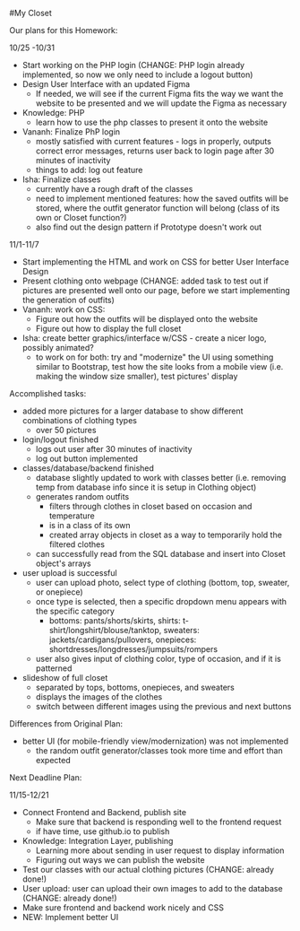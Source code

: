#My Closet

Our plans for this Homework:

10/25 -10/31
- Start working on the PHP login (CHANGE: PHP login already implemented, so now we only need to include a logout button)
- Design User Interface with an updated Figma
  - If needed, we will see if the current Figma fits the way we want the website to be presented and we will update the Figma as necessary
- Knowledge: PHP
  - learn how to use the php classes to present it onto the website
- Vananh: Finalize PhP login
  - mostly satisfied with current features - logs in properly, outputs correct error messages, returns user back to login page
    after 30 minutes of inactivity
  - things to add: log out feature
- Isha: Finalize classes 
  - currently have a rough draft of the classes
  - need to implement mentioned features: how the saved outfits will be stored, where the outfit generator function will belong (class of its own or Closet function?)
  - also find out the design pattern if Prototype doesn't work out

11/1-11/7
- Start implementing the HTML and work on CSS for better User Interface Design
- Present clothing onto webpage (CHANGE: added task to test out if pictures are presented well onto our page, before we start implementing the generation of outfits)
- Vananh: work on CSS:
  - Figure out how the outfits will be displayed onto the website
  - Figure out how to display the full closet
- Isha: create better graphics/interface w/CSS - create a nicer logo, possibly animated?
  - to work on for both: try and "modernize" the UI using something similar to Bootstrap, test how the site looks from a mobile view (i.e. making the window size smaller), test  pictures' display

Accomplished tasks:

- added more pictures for a larger database to show different combinations of clothing types
  - over 50 pictures
- login/logout finished
  - logs out user after 30 minutes of inactivity
  - log out button implemented
- classes/database/backend finished
  - database slightly updated to work with classes better (i.e. removing temp from database info since it is setup in Clothing object)
  - generates random outfits 
    - filters through clothes in closet based on occasion and temperature
    - is in a class of its own
    - created array objects in closet as a way to temporarily hold the filtered clothes
  - can successfully read from the SQL database and insert into Closet object's arrays
- user upload is successful
  - user can upload photo, select type of clothing (bottom, top, sweater, or onepiece)
  - once type is selected, then a specific dropdown menu appears with the specific category
    - bottoms: pants/shorts/skirts, shirts: t-shirt/longshirt/blouse/tanktop, sweaters: jackets/cardigans/pullovers, onepieces: shortdresses/longdresses/jumpsuits/rompers
  - user also gives input of clothing color, type of occasion, and if it is patterned
- slideshow of full closet
  - separated by tops, bottoms, onepieces, and sweaters
  - displays the images of the clothes
  - switch between different images using the previous and next buttons
  
Differences from Original Plan:

- better UI (for mobile-friendly view/modernization) was not implemented
  - the random outfit generator/classes took more time and effort than expected
  
Next Deadline Plan: 

11/15-12/21
- Connect Frontend and Backend, publish site
  - Make sure that backend is responding well to the frontend request
  - if have time, use github.io to publish
- Knowledge: Integration Layer, publishing
  - Learning more about sending in user request to display information
  - Figuring out ways we can publish the website
- Test our classes with our actual clothing pictures (CHANGE: already done!)
- User upload: user can upload their own images to add to the database (CHANGE: already done!)
- Make sure frontend and backend work nicely and CSS
- NEW: Implement better UI
